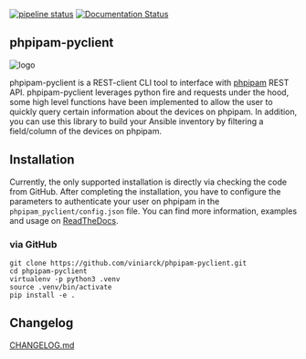 [![pipeline status](https://gitlab.com/viniarck/phpipam-pyclient/badges/master/pipeline.svg)](https://gitlab.com/viniarck/phpipam-pyclient/commits/master) [![Documentation Status](https://readthedocs.org/projects/phpipam-pyclient/badge/?version=latest)](http://phpipam-pyclient.readthedocs.io/en/latest/?badge=latest)

## phpipam-pyclient

![logo](./images/phpipampyclient.png)

phpipam-pyclient is a REST-client CLI tool to interface with [phpipam](https://github.com/phpipam/phpipam) REST API. phpipam-pyclient leverages python fire and requests under the hood, some high level functions have been implemented to allow the user to quickly query certain information about the devices on phpipam. In addition, you can use this library to build your Ansible inventory by filtering a field/column of the devices on phpipam.

## Installation

Currently, the only supported installation is directly via checking the code from GitHub. After completing the installation, you have to configure the parameters to authenticate your user on phpipam in the ``phpipam_pyclient/config.json`` file. You can find more information, examples and usage on [ReadTheDocs](http://phpipam-pyclient.readthedocs.io/).

### via GitHub

```
git clone https://github.com/viniarck/phpipam-pyclient.git
cd phpipam-pyclient
virtualenv -p python3 .venv
source .venv/bin/activate
pip install -e .
```

## Changelog

[CHANGELOG.md](./CHANGELOG.md)
